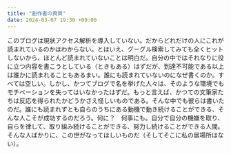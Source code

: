 ```yaml
---
title: "創作者の資質"
date: 2024-03-07 19:30 +09:00
---
```


このブログは現状アクセス解析を導入していない。だからどれだけの人にこれが読まれているのかはわからない。とはいえ、グーグル検索してみても全くヒットしないから、ほとんど読まれていないことは明白だ。自分の中ではそれなりに役に立つ内容を書こうとしている（ときもある）はずだが、到達不可能である以上は誰かに読まれることもあるまい。誰にも読まれていないのになぜ書くのか。すべては空しい。しかし、かつてブログで名を挙げた人々は、そのような環境でもモチベーションを失ってはいなかったはずだ。もっと言えば、かつての文筆家たちは反応を得られたかどうかさえ怪しいものである。そんな中でも彼らは書いたのだ。誰にも読まれずとも自らのうちにある動機で動き続けることができる、そんな人こそが成功するのだろう。何に？　何事にも。自分で自分の機嫌を取り、自らを律して、取り組み続けることができる、努力し続けることができる人間。そんな人ばかりに、この世がなってほしいものだ（そしてそこに私の居場所はない）。
